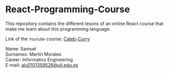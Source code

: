 # React-Programming-Course
This repository contains the different lesons of an online React course that make me learn about this programming language.

Link of the `Youtube` course: [Caleb-Curry](https://www.youtube.com/watch?v=x_x5LkW6IXs&list=PL_c9BZzLwBRKFRIBWEWYCnV4Lk9HE3eYJ)

Name: Samuel\
Surnames: Martín Morales\
Career: Informatics Engineering\
E-mail: alu0101359526@ull.edu.es
